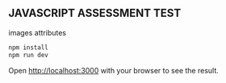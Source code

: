 
## JAVASCRIPT ASSESSMENT TEST
images attributes

```bash
npm install
npm run dev
```

Open [http://localhost:3000](http://localhost:3000) with your browser to see the result.
